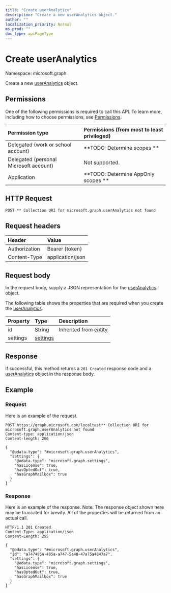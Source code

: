 ```yaml
---
title: "Create userAnalytics"
description: "Create a new userAnalytics object."
author: ""
localization_priority: Normal
ms.prod: ""
doc_type: apiPageType
---
```


# Create userAnalytics

Namespace: microsoft.graph

Create a new [userAnalytics](../resources/useranalytics.md) object.

## Permissions
One of the following permissions is required to call this API. To learn more, including how to choose permissions, see [Permissions](/concepts/permissions-reference.md).

|Permission type|Permissions (from most to least privileged)|
|:---|:---|
|Delegated (work or school account)|**TODO: Determine scopes **|
|Delegated (personal Microsoft account)|Not supported.|
|Application|**TODO: Determine AppOnly scopes **|

## HTTP Request
<!-- {
  "blockType": "ignored"
}
-->
``` http
POST ** Collection URI for microsoft.graph.userAnalytics not found
```

## Request headers
|Header|Value|
|:---|:---|
|Authorization|Bearer {token}|
|Content-Type|application/json|

## Request body
In the request body, supply a JSON representation for the [userAnalytics](../resources/useranalytics.md) object.

The following table shows the properties that are required when you create the [userAnalytics](../resources/useranalytics.md).

|Property|Type|Description|
|:---|:---|:---|
|id|String| Inherited from [entity](../resources/entity.md)|
|settings|[settings](../resources/settings.md)||



## Response
If successful, this method returns a `201 Created` response code and a [userAnalytics](../resources/useranalytics.md) object in the response body.

## Example

### Request
Here is an example of the request.
<!-- {
  "blockType": "request",
  "name": "create_useranalytics_from_"
}
-->
``` http
POST https://graph.microsoft.com/localtest** Collection URI for microsoft.graph.userAnalytics not found
Content-type: application/json
Content-length: 206

{
  "@odata.type": "#microsoft.graph.userAnalytics",
  "settings": {
    "@odata.type": "microsoft.graph.settings",
    "hasLicense": true,
    "hasOptedOut": true,
    "hasGraphMailbox": true
  }
}
```

### Response
Here is an example of the response. Note: The response object shown here may be truncated for brevity. All of the properties will be returned from an actual call.
<!-- {
  "blockType": "response",
  "truncated": true,
  "@odata.type": "microsoft.graph.useranalytics"
}
-->
``` http
HTTP/1.1 201 Created
Content-Type: application/json
Content-Length: 255

{
  "@odata.type": "#microsoft.graph.userAnalytics",
  "id": "a747485a-485a-a747-5a48-47a75a4847a7",
  "settings": {
    "@odata.type": "microsoft.graph.settings",
    "hasLicense": true,
    "hasOptedOut": true,
    "hasGraphMailbox": true
  }
}
```

